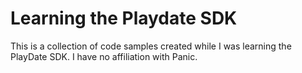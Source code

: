 # Learning the Playdate SDK

This is a collection of code samples created while I was learning the
PlayDate SDK.  I have no affiliation with Panic.
